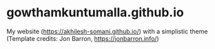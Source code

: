 # gowthamkuntumalla.github.io
My website (https://akhilesh-somani.github.io/) with a simplistic theme (Template credits: Jon Barron, https://jonbarron.info/)

